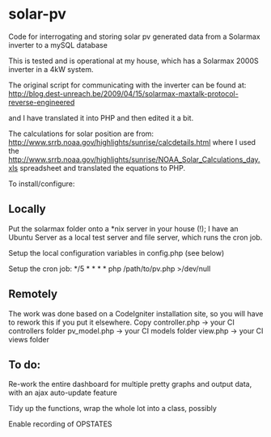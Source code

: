 solar-pv
========

Code for interrogating and storing solar pv generated data from a Solarmax 
inverter to a mySQL database

This is tested and is operational at my house, which has a Solarmax 2000S 
inverter in a 4kW system.

The original script for communicating with the inverter can be found at:
http://blog.dest-unreach.be/2009/04/15/solarmax-maxtalk-protocol-reverse-engineered

and I have translated it into PHP and then edited it a bit.

The calculations for solar position are from:
http://www.srrb.noaa.gov/highlights/sunrise/calcdetails.html where I used the 
http://www.srrb.noaa.gov/highlights/sunrise/NOAA_Solar_Calculations_day.xls 
spreadsheet and translated the equations to PHP.

To install/configure:

Locally
------------------------------------------------------------------------------
Put the solarmax folder onto a *nix server in your house (!); I have an Ubuntu
Server as a local test server and file server, which runs the cron job.

Setup the local configuration variables in config.php (see below)

Setup the cron job:
*/5 * * * * php /path/to/pv.php >/dev/null

Remotely
------------------------------------------------------------------------------
The work was done based on a CodeIgniter installation site, so you will have to rework this if you put it elsewhere.
Copy 	controller.php	-> your CI controllers folder
		pv_model.php	-> your CI models folder
		view.php		-> your CI views folder
		
To do:
------------------------------------------------------------------------------
Re-work the entire dashboard for multiple pretty graphs and output data, with an
ajax auto-update feature

Tidy up the functions, wrap the whole lot into a class, possibly

Enable recording of OPSTATES
 